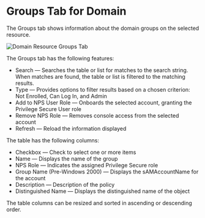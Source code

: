 # Groups Tab for Domain

The Groups tab shows information about the domain groups on the selected resource.

![Domain Resource Groups Tab](/img/product_docs/privilegesecure/privilegesecure/accessmanagement/admin/policy/tab/resources/groupsdomain.webp)

The Groups tab has the following features:

- Search — Searches the table or list for matches to the search string. When matches are found, the
  table or list is filtered to the matching results.
- Type — Provides options to filter results based on a chosen criterion: Not Enrolled, Can Log In,
  and Admin
- Add to NPS User Role — Onboards the selected account, granting the Privilege Secure User role
- Remove NPS Role — Removes console access from the selected account
- Refresh — Reload the information displayed

The table has the following columns:

- Checkbox — Check to select one or more items
- Name — Displays the name of the group
- NPS Role — Indicates the assigned Privilege Secure role
- Group Name (Pre-Windows 2000) — Displays the sAMAccountName for the account
- Description — Description of the policy
- Distinguished Name — Displays the distinguished name of the object

The table columns can be resized and sorted in ascending or descending order.
